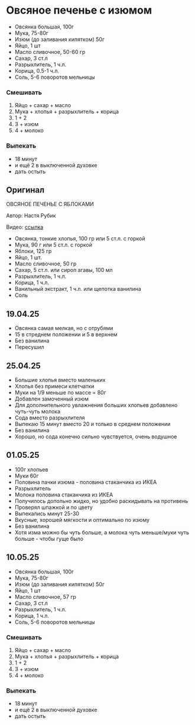 # Овсяное печенье с изюмом

* Овсянка большая, 100г
* Мука, 75-80г
* Изюм (до заливания кипятком) 50г
* Яйцо, 1 шт
* Масло сливочное, 50-60 гр
* Сахар, 3 ст.л
* Разрыхлитель, 1 ч.л.
* Корица, 0.5-1 ч.л.
* Соль, 5-6 поворотов мельницы

### Смешивать
1. Яйцо + сахар + масло
2. Мука + хлопья + разрыхлитель + корица
3. 1 + 2
4. 3 + изюм
5. 4 + молоко

### Выпекать
* 18 минут
* и ещё 2 в выключенной духовке
* дать остыть

## Оригинал

ОВСЯНОЕ ПЕЧЕНЬЕ С ЯБЛОКАМИ

Автор: Настя Рубик

Видео: [ссылка][link]

* Овсянка, тонкие хлопья, 100 гр или 5 ст.л. с горкой
* Мука, 90 г или 5 ст.л. с горкой
* Яблоки, 125 гр
* Яйцо, 1 шт.
* Масло сливочное, 50 гр
* Сахар, 5 ст.л. или сироп агавы, 100 мл
* Разрыхлитель, 1 ч.л.
* Корица, 1 ч.л.
* Ванильный экстракт, 1 ч.л. или щепотка ванилина
* Соль

## 19.04.25

* Овсянка самая мелкая, но с отрубями
* 15 в стреднем положении и 5 в верхнем
* Без ванилина
* Пересушил

## 25.04.25

* Большие хлопья вместо маленьких
* Хлопья без примеси клетчатки
* Муки на 1/9 меньше по массе = 80г
* Добавлен замоченный изюм
* Для дополнительного увлажнения больших хлопьев добавлено чуть-чуть молока
* Сода вместо разрыхлителя
* Выпекаю 15 минут вместо 20 и только в среднем положении
* Без ванилина
* Хорошо, но сода конечно сильно чувствуется, очень водушное

## 01.05.25

* 100г хлопьев
* Муки 60г
* Половина пачки изюма - половина стаканчика из ИКЕА 
* Разрыхлитель
* Молока половина стаканчика из ИКЕА
* Получилось допольно жидко, но удобно раскидывать на противень
* Проверял шпажкой и по цвету
* Выпекались минут 25-30
* Вкусные, хорошей мягкости и оптимально по изюму
* Без ванилина
* Хотя изма можно бы чуть больше, а молока чуть меньше/муки чуть больше - чтобы гуще было

## 10.05.25

* Овсянка большая, 100г
* Мука, 75-80г
* Изюм (до заливания кипятком) 50г
* Яйцо, 1 шт
* Масло сливочное, 57 гр
* Сахар, 3 ст.л
* Разрыхлитель, 1 ч.л.
* Корица, 1 ч.л.
* Соль, 5-6 поворотов мельницы

### Смешивать
1. Яйцо + сахар + масло
2. Мука + хлопья + разрыхлитель + корица
3. 1 + 2
4. 3 + изюм
5. 4 + молоко

### Выпекать
* 18 минут
* и ещё 2 в выключенной духовке
* дать остыть

[link]: https://www.youtube.com/watch?v=2PDtNxEpGdM
